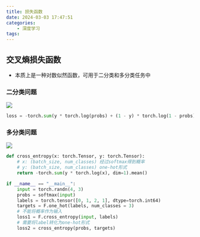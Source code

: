 ```yaml
---
title: 损失函数
date: 2024-03-03 17:47:51
categories:
    - 深度学习
tags:
---
```


## 交叉熵损失函数

- 本质上是一种对数似然函数，可用于二分类和多分类任务中

### 二分类问题

![](/img/note/202404011525.png)

```python
loss = -torch.sum(y * torch.log(probs) + (1 - y) * torch.log(1 - probs)).mean()
```

### 多分类问题

![](/img/note/202404011526.png)

```python
def cross_entropy(x: torch.Tensor, y: torch.Tensor):
    # x: (batch_size, num_classes) 经过softmax得到概率
    # y: (batch_size, num_classes) one-hot形式
    return -torch.sum(y * torch.log(x), dim=1).mean()

if __name__ == "__main__":
    input = torch.randn(4, 3)
    probs = softmax(input)
    labels = torch.tensor([0, 1, 2, 1], dtype=torch.int64)
    targets = F.one_hot(labels, num_classes = 3)
    # 不能将概率作为输入
    loss1 = F.cross_entropy(input, labels)
    # 需要将label转化为one-hot形式
    loss2 = cross_entropy(probs, targets)
```





